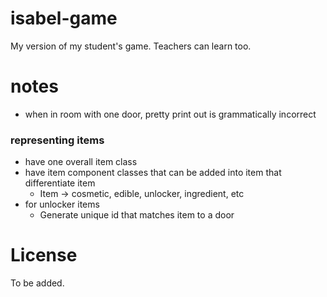 # isabel-game
My version of my student's game. Teachers can learn too.

# notes
- when in room with one door, pretty print out is grammatically incorrect

### representing items
- have one overall item class
- have item component classes that can be added into item that differentiate item
	- Item -> cosmetic, edible, unlocker, ingredient, etc
- for unlocker items
	- Generate unique id that matches item to a door

# License

To be added.

